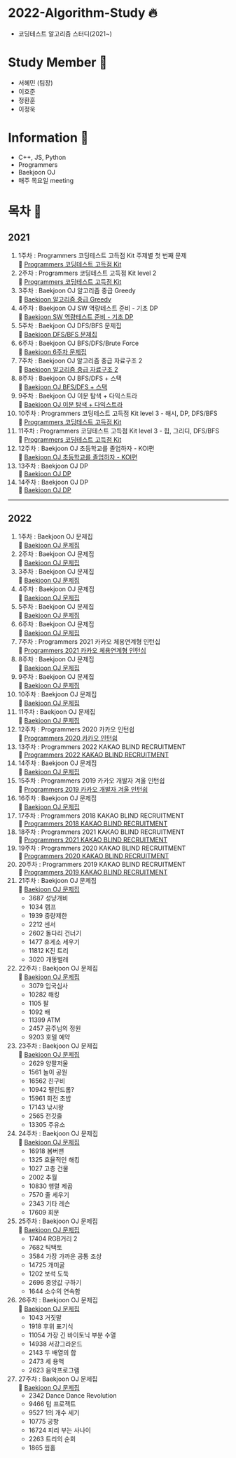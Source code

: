 # 2022-Algorithm-Study &#128293;

- 코딩테스트 알고리즘 스터디(2021~)

# Study Member &#128100;

- 서혜민 (팀장)
- 이호준
- 정환훈
- 이정욱

# Information &#128227;

- C++, JS, Python
- Programmers
- Baekjoon OJ
- 매주 목요일 meeting

# 목차 &#128204;

## 2021

1. 1주차 : Programmers 코딩테스트 고득점 Kit 주제별 첫 번째 문제  
   📖 [Programmers 코딩테스트 고득점 Kit](https://programmers.co.kr/learn/challenges)
2. 2주차 : Programmers 코딩테스트 고득점 Kit level 2  
   📖 [Programmers 코딩테스트 고득점 Kit](https://programmers.co.kr/learn/challenges)
3. 3주차 : Baekjoon OJ 알고리즘 중급 Greedy  
   📖 [Baekjoon 알고리즘 중급 Greedy](https://www.acmicpc.net/workbook/view/3978)
4. 4주차 : Baekjoon OJ SW 역량테스트 준비 - 기초 DP  
   📖 [Baekjoon SW 역량테스트 준비 - 기초 DP](https://www.acmicpc.net/workbook/view/3939)
5. 5주차 : Baekjoon OJ DFS/BFS 문제집  
   📖 [Baekjoon DFS/BFS 문제집](https://www.acmicpc.net/workbook/view/8507)
6. 6주차 : Baekjoon OJ BFS/DFS/Brute Force  
   📖 [Baekjoon 6주차 문제집](https://www.acmicpc.net/workbook/view/8641)
7. 7주차 : Baekjoon OJ 알고리즘 중급 자료구조 2  
   📖 [Baekjoon 알고리즘 중급 자료구조 2](https://www.acmicpc.net/workbook/view/3991)
8. 8주차 : Baekjoon OJ BFS/DFS + 스택  
   📖 [Baekjoon OJ BFS/DFS + 스택](https://www.acmicpc.net/workbook/view/8760)
9. 9주차 : Baekjoon OJ 이분 탐색 + 다익스트라  
   📖 [Baekjoon OJ 이분 탐색 + 다익스트라](https://www.acmicpc.net/workbook/view/8856)
10. 10주차 : Programmers 코딩테스트 고득점 Kit level 3 - 해시, DP, DFS/BFS  
    📖 [Programmers 코딩테스트 고득점 Kit](https://programmers.co.kr/learn/challenges)
11. 11주차 : Programmers 코딩테스트 고득점 Kit level 3 - 힙, 그리디, DFS/BFS  
    📖 [Programmers 코딩테스트 고득점 Kit](https://programmers.co.kr/learn/challenges)
12. 12주차 : Baekjoon OJ 초등학교를 졸업하자 - KOI편  
    📖 [Baekjoon OJ 초등학교를 졸업하자 - KOI편 ](https://www.acmicpc.net/workbook/view/140)
13. 13주차 : Baekjoon OJ DP  
    📖 [Baekjoon OJ DP](https://www.acmicpc.net/workbook/view/9077)
14. 14주차 : Baekjoon OJ DP  
    📖 [Baekjoon OJ DP](https://www.acmicpc.net/workbook/view/9146)

---

## 2022

1. 1주차 : Baekjoon OJ 문제집  
   📖 [Baekjoon OJ 문제집](https://www.acmicpc.net/workbook/view/9741)
2. 2주차 : Baekjoon OJ 문제집  
   📖 [Baekjoon OJ 문제집](https://www.acmicpc.net/workbook/view/9889)
3. 3주차 : Baekjoon OJ 문제집  
   📖 [Baekjoon OJ 문제집](https://www.acmicpc.net/workbook/view/10028)
4. 4주차 : Baekjoon OJ 문제집  
   📖 [Baekjoon OJ 문제집](https://www.acmicpc.net/workbook/view/10085)
5. 5주차 : Baekjoon OJ 문제집  
   📖 [Baekjoon OJ 문제집](https://www.acmicpc.net/workbook/view/10221)
6. 6주차 : Baekjoon OJ 문제집  
   📖 [Baekjoon OJ 문제집](https://www.acmicpc.net/workbook/view/10370)
7. 7주차 : Programmers 2021 카카오 체용연계형 인턴십  
   📖 [Programmers 2021 카카오 체용연계형 인턴십](https://programmers.co.kr/learn/challenges?tab=all_challenges)
8. 8주차 : Baekjoon OJ 문제집  
   📖 [Baekjoon OJ 문제집](https://www.acmicpc.net/workbook/view/10724)
9. 9주차 : Baekjoon OJ 문제집  
   📖 [Baekjoon OJ 문제집](https://www.acmicpc.net/workbook/view/10779)
10. 10주차 : Baekjoon OJ 문제집  
    📖 [Baekjoon OJ 문제집](https://www.acmicpc.net/workbook/view/10847)
11. 11주차 : Baekjoon OJ 문제집  
    📖 [Baekjoon OJ 문제집](https://www.acmicpc.net/workbook/view/10994)
12. 12주차 : Programmers 2020 카카오 인턴쉽  
    📖 [Programmers 2020 카카오 인턴쉽](https://programmers.co.kr/learn/challenges?tab=all_challenges)
13. 13주차 : Programmers 2022 KAKAO BLIND RECRUITMENT  
    📖 [Programmers 2022 KAKAO BLIND RECRUITMENT](https://programmers.co.kr/learn/challenges?tab=all_challenges)
14. 14주차 : Baekjoon OJ 문제집  
    📖 [Baekjoon OJ 문제집](https://www.acmicpc.net/workbook/view/11300)
15. 15주차 : Programmers 2019 카카오 개발자 겨울 인턴쉽  
    📖 [Programmers 2019 카카오 개발자 겨울 인턴쉽](https://programmers.co.kr/learn/challenges)
16. 16주차 : Baekjoon OJ 문제집  
    📖 [Baekjoon OJ 문제집](https://www.acmicpc.net/workbook/view/11858)
17. 17주차 : Programmers 2018 KAKAO BLIND RECRUITMENT  
    📖 [Programmers 2018 KAKAO BLIND RECRUITMENT](https://school.programmers.co.kr/learn/challenges)
18. 18주차 : Programmers 2021 KAKAO BLIND RECRUITMENT  
    📖 [Programmers 2021 KAKAO BLIND RECRUITMENT](https://school.programmers.co.kr/learn/challenges)
19. 19주차 : Programmers 2020 KAKAO BLIND RECRUITMENT  
    📖 [Programmers 2020 KAKAO BLIND RECRUITMENT](https://school.programmers.co.kr/learn/challenges)
20. 20주차 : Programmers 2019 KAKAO BLIND RECRUITMENT  
    📖 [Programmers 2019 KAKAO BLIND RECRUITMENT](https://school.programmers.co.kr/learn/challenges)
21. 21주차 : Baekjoon OJ 문제집  
    📖 [Baekjoon OJ 문제집](https://www.acmicpc.net/group/workbook/view/11505/49600)    
      - 3687 성냥개비
      - 1034 램프
      - 1939 중량제한
      - 2212 센서
      - 2602 돌다리 건너기
      - 1477 휴게소 세우기
      - 11812 K진 트리
      - 3020 개똥벌레
22. 22주차 : Baekjoon OJ 문제집  
    📖 [Baekjoon OJ 문제집](https://www.acmicpc.net/group/workbook/view/11505/49935)
    - 3079 입국심사
    - 10282 해킹
    - 1105 팔
    - 1092 배
    - 11399 ATM
    - 2457 공주님의 정원
    - 9203 호텔 예약
23. 23주차 : Baekjoon OJ 문제집  
    📖 [Baekjoon OJ 문제집](https://www.acmicpc.net/group/workbook/view/11505/50065)
    - 2629 양팔저울
    - 1561 놀이 공원
    - 16562 친구비
    - 10942 팰린드롬?
    - 15961 회전 초밥
    - 17143 낚시왕
    - 2565 전깃줄
    - 13305 주유소
24. 24주차 : Baekjoon OJ 문제집  
    📖 [Baekjoon OJ 문제집](https://www.acmicpc.net/group/workbook/view//11505/50200)
    - 16918 봄버맨
    - 1325 효율적인 해킹
    - 1027 고층 건물
    - 2002 추월
    - 10830 행렬 제곱
    - 7570 줄 세우기
    - 2343 기타 레슨
    - 17609 회문
25. 25주차 : Baekjoon OJ 문제집  
    📖 [Baekjoon OJ 문제집](https://www.acmicpc.net/group/workbook/view//11505/50642)
    - 17404 RGB거리 2
    - 7682 틱택토
    - 3584 가장 가까운 공통 조상
    - 14725 개미굴
    - 1202 보석 도둑
    - 2696 중앙값 구하기
    - 1644 소수의 연속합
26. 26주차 : Baekjoon OJ 문제집  
    📖 [Baekjoon OJ 문제집](https://www.acmicpc.net/group/workbook/view//11505/50778)
    - 1043 거짓말
    - 1918 후위 표기식
    - 11054 가장 긴 바이토닉 부분 수열
    - 14938 서강그라운드
    - 2143 두 배열의 합
    - 2473 세 용액
    - 2623 음악프로그램
27. 27주차 : Baekjoon OJ 문제집  
    📖 [Baekjoon OJ 문제집](https://www.acmicpc.net/group/workbook/view//11505/51008)
    - 2342 Dance Dance Revolution
    - 9466 텀 프로젝트
    - 9527 1의 개수 세기
    - 10775 공항
    - 16724 피리 부는 사나이
    - 2263 트리의 순회
    - 1865 웜홀

